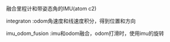 融合里程计和带姿态角的IMU(atom c2)

integraton :odom角速度和线速度积分，得到位置和方向

imu_odom_fusion :imu和odom融合，odom打滑时，使用imu的旋转
